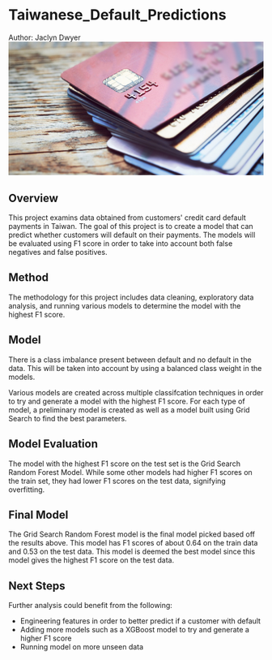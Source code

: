 # Taiwanese_Default_Predictions
Author: Jaclyn Dwyer
![CC](images/credit-card-default.jpg)

## Overview
This project examins data obtained from customers' credit card default payments in Taiwan. The goal of this project is to create a model that can predict whether customers will default on their payments. The models will be evaluated using F1 score in order to take into account both false negatives and false positives.

## Method
The methodology for this project includes data cleaning, exploratory data analysis, and running various models to determine the model with the highest F1 score.

## Model
There is a class imbalance present between default and no default in the data. This will be taken into account by using a balanced class weight in the models.

Various models are created across multiple classifcation techniques in order to try and generate a model with the highest F1 score. For each type of model, a preliminary model is created as well as a model built using Grid Search to find the best parameters.

## Model Evaluation
The model with the highest F1 score on the test set is the Grid Search Random Forest Model. While some other models had higher F1 scores on the train set, they had lower F1 scores on the test data, signifying overfitting.

## Final Model 
The Grid Search Random Forest model is the final model picked based off the results above. This model has F1 scores of about 0.64 on the train data and 0.53 on the test data. This model is deemed the best model since this model gives the highest F1 score on the test data.

## Next Steps
Further analysis could benefit from the following:
  - Engineering features in order to better predict if a customer with default
  - Adding more models such as a XGBoost model to try and generate a higher F1 score
  - Running model on more unseen data
